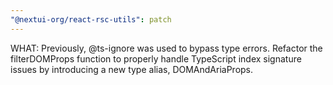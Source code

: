 ```yaml
---
"@nextui-org/react-rsc-utils": patch
---
```


WHAT: Previously, @ts-ignore was used to bypass type errors. 
Refactor the filterDOMProps function to properly handle TypeScript index signature issues by introducing a new type alias, DOMAndAriaProps. 
